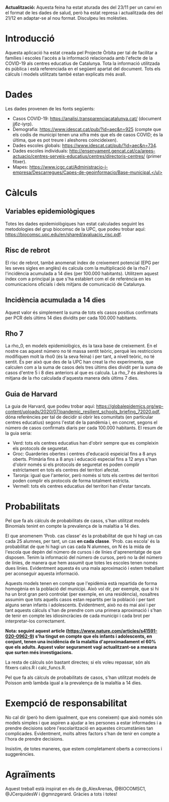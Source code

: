 **Actualització:** Aquesta feina ha estat aturada des del 23/11 per un canvi en el format de les dades de salud, però ha estat represa i actualitzada des del 21/12 en adaptar-se al nou format. Disculpeu les molèsties.


# Introducció

Aquesta aplicació ha estat creada pel Projecte Òrbita per tal de facilitar a famílies i escoles l'accés a 
la informació  relacionada amb l'efecte de la COVID-19 als centres educatius de Catalunya. Tota la informació 
utilitzada és pública i està referenciada en el següent apartat del document. Tots els càlculs i models utilitzats
també estan explicats més avall. 

# Dades

Les dades provenen de les fonts següents:

- Casos COVID-19: https://analisi.transparenciacatalunya.cat/ (document jj6z-iyrp).
- Demografia: https://www.idescat.cat/pub/?id=aec&n=925 (compte que els codis de municipi tenen una xifra més que els de casos COVID; és la última, que es pot treure i aleshores coincideixen).
- Dades escoles globals: https://www.idescat.cat/pub/?id=aec&n=734.
- Dades escoles individuals: http://ensenyament.gencat.cat/ca/arees-actuacio/centres-serveis-educatius/centres/directoris-centres/ (primer fitxer).
- Mapes: https://www.icgc.cat/Administracio-i-empresa/Descarregues/Capes-de-geoinformacio/Base-municipal.</ul>

# Càlculs

## Variables epidemiològiques

Totes les dades epidemiològiques han estat calculades seguint les metodologies del grup biocomsc de la UPC, que podeu trobar aquí: https://biocomsc.upc.edu/en/shared/avaluacio_risc.pdf.

## Risc de rebrot

El risc de rebrot, també anomenat índex de creixement potencial (EPG per les seves sigles en anglès) és calcula com la multiplicació de la rho7 i l'incidència acumulada a 14 dies (per 100.000 habitants). Utilitzem aquest índex com a principal ja que s'ha establert com el de referència en les comunicacions oficials i dels mitjans de comunicació de Catalunya.

## Incidència acumulada a 14 dies

Aquest valor és simplement la suma de tots els casos positius confirmats per PCR dels últims 14 dies dividits per cada 100.000 habitants.

## Rho 7

La rho_0, en models epidemiològics, és la taxa base de creixement. En el nostre cas aquest número no té massa sentit teòric, perquè les restriccions modifiquen molt la rho0 (és la seva feina) i per tant, a nivell teòric, no té sentit. És per això que des de la UPC han creat la rho experimenta, que calculen com a la suma de casos dels tres últims dies dividit per la suma de casos d'entre 5 i 8 dies anteriors al que es calcula. La rho_7 és aleshores la mitjana de la rho calculada d'aquesta manera dels últims 7 dies.

## Guia de Harvard

La guia de Harvard, que podeu trobar aquí:  https://globalepidemics.org/wp-content/uploads/2020/07/pandemic_resilient_schools_briefing_72020.pdf, dóna referències per tal de decidir si obrir les comunitats (en particular centres educatius) segons l'estat de la pandèmia i, en concret, segons el número de casos confirmats diaris per cada 100.000 habitants. El resum de la guia seria:

- Verd: tots els centres educatius han d'obrir sempre que es compleixin els protocols de seguretat.
- Groc: Guarderies obertes i centres d'educació espeicial fins a 8 anys oberts. Primària fins a 8 anys i educació especial fins a 12 anys s'han d'obrir només si els protocols de seguretat es poden complir estríctament en tots els centres del territori afectat.
- Taronja: igual que l'anterior, però només si tots els centres del territori poden complir els protocols de forma totalment estricta.
- Vermell: tots els centres educatius del territori han d'estar tancats.

# Probabilitats

Pel que fa als càlculs de probabilitats de casos, s'han utilitzat models Binomials tenint en compte la prevalença de la malaltia a 14 dies.

El que anomenem 'Prob. cas classe' és la probabilitat de que hi hagi un cas cada 25 alumnes, per tant, un cas <strong>en cada classe</strong>. 'Prob. cas escola' és la probabilitat de que hi hagi un cas cada N alumnes, on N és la mida de l'escola que depèn del número de cursos i de línies d'aprenentatge de que disposen. Tenim la informació del número de cursos, però no la del número de línies, de manera que hem assumit que totes les escoles tenen només dues línies. Evidentment aquesta és una mala aproximació i estem treballant per aconseguir aquesta informació.

Aquests models tenen en compte que l'epidèmia està repartida de forma homogènia en la població del municipi. Això vol dir, per exemple, que si hi ha un brot gran però controlat (per exemple, en una residència), nosaltres assumim que tots aquells casos estan repartits per la població i per tant alguns seran infants i adolescents. Evidentment, això no és mai així i per tant aquests càlculs s'han de prendre com una primera aproximació i s'han de tenir en compte les idiosincràcies de cada municipi i cada brot per interpretar-los correctament.

**Nota: seguint aquest article (https://www.nature.com/articles/s41591-020-0962-9) s'ha tingut en compte que els infants i adolescents, en conjunt, tenen una incidència de la malaltia d'aproximadament el 60% que els adults. Aquest valor segurament vagi actualitzant-se a mesura que surten més investigacions.**

La resta de càlculs són bastant directes; si els voleu repassar, són als fitxers calcs.R i calc_funcs.R.

 Pel que fa als càlculs de probabilitats de casos, s'han utilitzat models de Poisson amb lambda igual a la prevalença de la malaltia a 14 dies.

# Exempció de responsabilitat
 
No cal dir (però ho diem igualment, que ens coneixem) que això només són models simples i que aspiren a 
ajudar a les persones a estar informades i a prendre decisions sobre l'escolarització en aquestes circumstànies 
tan complicades. Evidentment, molts altres factors s'han de tenir en compte a l'hora de prendre decisions.

Insistim, de totes maneres, que estem completament oberts a correccions i suggerències.

# Agraïments

Aquest treball està inspirat en els de @_AlexArenas, @BIOCOMSC1, @JCerquidesW i @gmnzgerard. Gràcies a tots i totes!
